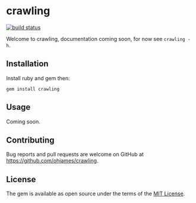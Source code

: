 # crawling

[![build status](https://circleci.com/gh/ohjames/crawling.png?style=shield)](https://circleci.com/gh/ohjames/crawling)

Welcome to crawling, documentation coming soon, for now see `crawling -h`.

## Installation

Install ruby and gem then:
```
gem install crawling
```

## Usage

Coming soon.

## Contributing

Bug reports and pull requests are welcome on GitHub at https://github.com/ohjames/crawling.

## License

The gem is available as open source under the terms of the [MIT License](http://opensource.org/licenses/MIT).
